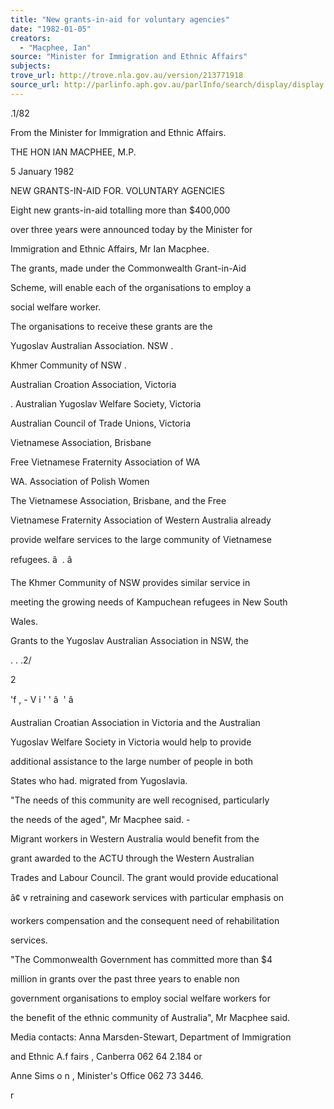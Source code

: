 ```yaml
---
title: "New grants-in-aid for voluntary agencies"
date: "1982-01-05"
creators:
  - "Macphee, Ian"
source: "Minister for Immigration and Ethnic Affairs"
subjects:
trove_url: http://trove.nla.gov.au/version/213771918
source_url: http://parlinfo.aph.gov.au/parlInfo/search/display/display.w3p;query=Id%3A%22media/pressrel/HPR09001775%22
---
```


 .1/82

 From the Minister for Immigration  and Ethnic Affairs.

 THE HON IAN MACPHEE,  M.P.

 5 January 1982

 NEW GRANTS-IN-AID FOR. VOLUNTARY AGENCIES

 Eight new grants-in-aid totalling more than $400,000 

 over three years were announced today by the Minister for 

 Immigration and Ethnic Affairs, Mr Ian Macphee.

 The grants, made under the Commonwealth Grant-in-Aid 

 Scheme,  will enable each of the organisations to employ a 

 social welfare worker.

 The organisations to receive these grants are the 

 Yugoslav Australian Association. NSW .

 Khmer Community of NSW .

 Australian Croation Association,  Victoria 

 .  Australian Yugoslav Welfare Society, Victoria 

 Australian Council of Trade Unions,  Victoria 

 Vietnamese Association, Brisbane 

 Free Vietnamese Fraternity Association of WA 

 WA. Association of Polish Women

 The Vietnamese Association,  Brisbane,  and the Free 

 Vietnamese Fraternity Association of Western Australia already 

 provide welfare services to the large community of Vietnamese 

 refugees.  â   .  â 

 The Khmer Community of NSW provides similar service in 

 meeting the growing needs of Kampuchean refugees in New South 

 Wales.

 Grants to the Yugoslav Australian Association in NSW, the

 . . .2/

 2

 'f  , - V i  '  '  â   '  â 

 Australian Croatian Association in Victoria and the Australian 

 Yugoslav Welfare Society in Victoria would help to provide 

 additional assistance to the large number of people in both 

 States who had. migrated from Yugoslavia.

 "The needs of this community are well recognised, particularly 

 the needs of the aged",  Mr Macphee said. -

 Migrant workers in Western Australia would benefit from the 

 grant awarded to the ACTU through the Western Australian 

 Trades and Labour Council. The grant would provide educational 

 â¢  v retraining and casework services with particular emphasis on 

 workers compensation and the consequent need of rehabilitation 

 services.

 "The Commonwealth Government has committed more than $4 

 million in grants over the past three years to enable non­

 government organisations to employ social welfare workers for 

 the benefit of the ethnic community of Australia",  Mr Macphee said.

 Media contacts:  Anna Marsden-Stewart,  Department of Immigration

 and Ethnic A.f fairs ,  Canberra 062 64 2.184 or 

 Anne Sims o n ,  Minister's Office 062 73 3446.

 r

